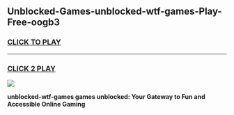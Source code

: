
## Unblocked-Games-unblocked-wtf-games-Play-Free-oogb3
<h3>
<a href="https://premium76.site?title=unblocked-wtf-games&ref=20M">CLICK TO PLAY</a></h3>
<hr>

<h3>
<a href="https://premium76.site?title=unblocked-wtf-games&ref=20M">CLICK 2 PLAY</a>
  
</h3>

<a href="https://premium76.site?title=unblocked-wtf-games&ref=19M"><img src="https://clearcache.store/games.png"></a>


**unblocked-wtf-games games unblocked: Your Gateway to Fun and Accessible Online Gaming**
